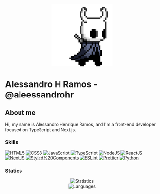 <p align="center">
  <img src="https://github.com/aleessandrohr/aleessandrohr/blob/master/assets/hollor_knight.gif?raw=true" alt="Hollow Knight" width="200" />
</p>

# Alessandro H Ramos - @aleessandrohr

## About me

Hi, my name is Alessandro Henrique Ramos, and I'm a front-end developer focused on TypeScript and Next.js.

### Skills

[![HTML5](https://img.shields.io/badge/HTML5-FA580C?style=for-the-badge&logo=html5&labelColor=000000)]()
[![CSS3](https://img.shields.io/badge/CSS3-173FF2?style=for-the-badge&logo=css3&labelColor=000000)]()
[![JavaScript](https://img.shields.io/badge/JavaScript-ffc742?style=for-the-badge&logo=javascript&labelColor=000000)]()
[![TypeScript](https://img.shields.io/badge/TypeScript-1C7FEA?style=for-the-badge&logo=typescript&labelColor=000000)]()
[![NodeJS](https://img.shields.io/badge/NodeJS-83CD29?style=for-the-badge&logo=node.js&labelColor=000000)]()
[![ReactJS](https://img.shields.io/badge/ReactJS-4CDAFE?style=for-the-badge&logo=react&labelColor=000000)]()
[![NextJS](https://img.shields.io/badge/NextJS-202020?style=for-the-badge&logo=next.js&labelColor=000000)]()
[![Styled%20Components](https://img.shields.io/badge/Styled%20Components-E07F88?style=for-the-badge&logo=styled%20components&labelColor=000000)]()
[![ESLint](https://img.shields.io/badge/ESLint-4B32C3?style=for-the-badge&logo=eslint&labelColor=000000)]()
[![Prettier](https://img.shields.io/badge/Prettier-56B3B4?style=for-the-badge&logo=prettier&labelColor=000000)]()
[![Python](https://img.shields.io/badge/Python-04721A?style=for-the-badge&logo=python&labelColor=000000)]()

### Statics

<p align="center">
  <img src="https://github-readme-stats.vercel.app/api?username=aleessandrohr&show_icons=true&theme=dracula" alt="Statistics" />
  <br />
  <img src="https://github-readme-stats.vercel.app/api/top-langs/?username=aleessandrohr&layout=compact&theme=dracula" alt="Languages" />
</p>
